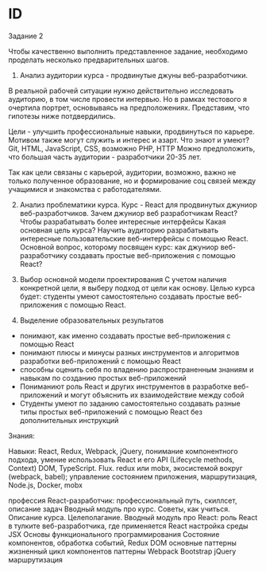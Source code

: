 # ID

Задание 2

Чтобы качественно выполнить представленное задание, необходимо проделать несколько предварительных шагов. 

1) Анализ аудитории курса - продвинутые джуны веб-разработчики. 

В реальной рабочей ситуации нужно действительно исследовать аудиторию, в том числе провести интервью. Но в рамках тестового я очертила портрет, основываясь на предположениях. Представим, что гипотезы ниже потдвердились.

Цели - улучшить профессиональные навыки, продвинуться по карьере. Мотивом также могут служить и интерес и азарт.
Что знают и умеют? Git, HTML, JavaScript, CSS, возможно PHP, HTTP
Можно предположить, что большая часть аудитории - разработчики 20-35 лет.

Так как цели связаны с карьерой, аудитории, возможно, важно не только полученное образование, но и формирование соц связей между учащимися и знакомства с работодателями.

2) Анализ проблематики курса.
Курс - React для продвинутых джуниор веб-разработчиков.
Зачем джуниор веб разработчикам React? Чтобы разрабатывать более интересные интерфейсы
Какая основная цель курса? Научить аудиторию разрабатывать интересные пользовательские веб-интерфейсы с помощью React.
Основной вопрос, которому посвящен курс: как джуниор веб-разработчику создавать простые веб-приложения с помощью React?

3) Выбор основной модели проектирования
С учетом наличия конкретной цели, я выберу подход от цели как основу.
Целью курса будет: студенты умеют самостоятельно создавать простые веб-приложения с помощью React. 

4) Выделение образовательных результатов

- понимают, как именно создавать простые веб-приложения с помощью React
- понимают плюсы и минусы разных инструментов и алгоритмов разработки веб-приложений с помощью React
- способны оценить себя по владению распространенным знаниям и навыкам по созданию простых веб-приложений
- Пониманиют роль React и других инструментов в разработке веб-приложений и могут объяснить их взаимодействие между собой
- Студенты умеют по заданию самостоятельно создавать разные типы простых веб-приложений с помощью React без дополнительных инструкций


Знания: 
          
Навыки: React, Redux, Webpack, jQuery, понимание компонентного подхода, умение использовать React и его API (Lifecycle methods, Context) DOM, TypeScript. Flux.  redux или mobx, экосистемой вокруг (webpack, babel); управление состоянием приложения, маршрутизация, Node.js, Docker, mobx

профессия React-разработчик: профессиональный путь, скиллсет, описание задач 
Вводный модуль про курс. Советы, как учиться. Описание курса. Целеполагание.
Вводный модуль про React: роль React в тулките веб-разработчика, где применяется React
настройка среды
JSX
Основы функционального программирования
Состояние компонентов, обработка событий, Redux
DOM
основные паттерны
жизненный цикл компонентов
паттерны
Webpack
Bootstrap
jQuery
маршрутизация





